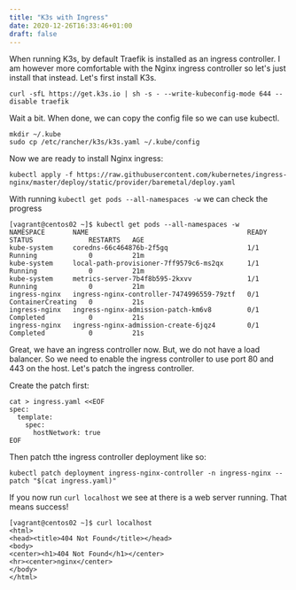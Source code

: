 ```yaml
---
title: "K3s with Ingress"
date: 2020-12-26T16:33:46+01:00
draft: false
---
```


When running K3s, by default Traefik is installed as an ingress controller. 
I am however more comfortable with the Nginx ingress controller so let's just install that instead.
Let's first install K3s.

```shell
curl -sfL https://get.k3s.io | sh -s - --write-kubeconfig-mode 644 --disable traefik
```

Wait a bit. When done, we can copy the config file so we can use kubectl.

```shell
mkdir ~/.kube
sudo cp /etc/rancher/k3s/k3s.yaml ~/.kube/config
```

Now we are ready to install Nginx ingress:

```shell
kubectl apply -f https://raw.githubusercontent.com/kubernetes/ingress-nginx/master/deploy/static/provider/baremetal/deploy.yaml
```

With running `kubectl get pods --all-namespaces -w` we can check the progress

```shell
[vagrant@centos02 ~]$ kubectl get pods --all-namespaces -w
NAMESPACE       NAME                                        READY   STATUS              RESTARTS   AGE
kube-system     coredns-66c464876b-2f5gq                    1/1     Running             0          21m
kube-system     local-path-provisioner-7ff9579c6-ms2qx      1/1     Running             0          21m
kube-system     metrics-server-7b4f8b595-2kxvv              1/1     Running             0          21m
ingress-nginx   ingress-nginx-controller-7474996559-79ztf   0/1     ContainerCreating   0          21s
ingress-nginx   ingress-nginx-admission-patch-km6v8         0/1     Completed           0          21s
ingress-nginx   ingress-nginx-admission-create-6jqz4        0/1     Completed           0          21s
```

Great, we have an ingress controller now. But, we do not have a load balancer. So we need to enable the ingress controller to use port 80 and 443 on the host. Let's patch the ingress controller. 

Create the patch first:

```shell
cat > ingress.yaml <<EOF 
spec:
  template:
    spec:
      hostNetwork: true
EOF
```

Then patch tthe ingress controller deployment like so:

```shell
kubectl patch deployment ingress-nginx-controller -n ingress-nginx --patch "$(cat ingress.yaml)"
```

If you now run `curl localhost` we see at there is a web server running. That means success!

```shell
[vagrant@centos02 ~]$ curl localhost                                                                                                                            
<html>
<head><title>404 Not Found</title></head>
<body>
<center><h1>404 Not Found</h1></center>
<hr><center>nginx</center>
</body>
</html>
```
